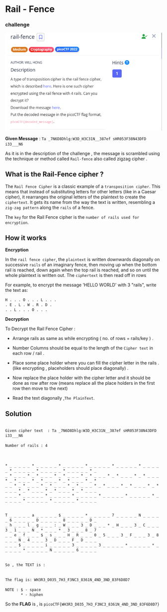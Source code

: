 # Rail - Fence 

### challenge 

![rail-fence](../images/railfence.PNG)

**Given Message** : `Ta _7N6D8Dhlg:W3D_H3C31N__387ef sHR053F38N43DFD i33___N6`

As it is in the description of  the challenge , the message is scrambled using the technique or method called `Rail-fence` also called zigzag cipher . 

## What is the Rail-Fence cipher ?

The `Rail Fence Cipher` is a classic example of a `transposition cipher`. This means that instead of substituting letters for other letters (like in a Caesar cipher), it rearranges the original letters of the plaintext to create the `ciphertext`. It gets its name from the way the text is written, resembling a `zig-zag pattern` along the `rails` of a fence.

The `key` for the Rail Fence cipher is the `number of rails used for encryption`.

## How it works

**Encryption**

In the `rail fence cipher`, the `plaintext` is written downwards diagonally on successive `rails` of an imaginary fence, then moving up when the bottom rail is reached, down again when the top rail is reached, and so on until the whole plaintext is written out. The `ciphertext` is then read off in rows

For example, to encrypt the message 'HELLO WORLD' with 3 "rails", write the text as:

```text
H . . . O . . . L . . .
. E . L . W . R . D .
. . L . . . O . . .
```

**Decryption** 

To Decrypt the Rail Fence Cipher :
- Arrange rails as same as while encrypting ( no. of rows = rails/key  ) .

- Number Columns should be equal to the length of the `Cipher text` in each row / rail .

- Place some place holder where you can fill the cipher letter in the rails . (like encrypting , placeholders should place diagonally) .

- Now replace the place holder with the cipher letter  and it should be done as row after row (means replace all the place holders in the first row then move to the  next)

- Read the text diagonally ,` The PlainText `.

## Solution 

```text 

Given cipher text  : Ta _7N6D8Dhlg:W3D_H3C31N__387ef sHR053F38N43DFD i33___N6

Number of rails : 4 



* _ _ _ _ _ * _ _ _ _ _ * _ _ _ _ _ * _ _ _ _ _ * _ _ _ _ _ * _ _ _ _ _ * _ _ _ _ _ * _ _ _ _ _ * _ _ _ _ _ * _
_ * _ _ _ * _ * _ _ _ * _ * _ _ _ * _ * _ _ _ * _ * _ _ _ * _ * _ _ _ * _ * _ _ _ * _ * _ _ _ * _ * _ _ _ * _ *
_ _ * _ * _ _ _ * _ * _ _ _ * _ * _ _ _ * _ * _ _ _ * _ * _ _ _ * _ * _ _ _ * _ * _ _ _ * _ * _ _ _ * _ * _ _ _
_ _ _ * _ _ _ _ _ * _ _ _ _ _ * _ _ _ _ _ * _ _ _ _ _ * _ _ _ _ _ * _ _ _ _ _ * _ _ _ _ _ * _ _ _ _ _ * _ _ _ _


T _ _ _ _ _ a _ _ _ _ _ $ _ _ _ _ _ * _ _ _ _ _ 7 _ _ _ _ _ N _ _ _ _ _ 6 _ _ _ _ _ D _ _ _ _ _ 8 _ _ _ _ _ D _
_ h _ _ _ l _ g _ _ _ : _ W _ _ _ 3 _ D _ _ _ * _ H _ _ _ 3 _ C _ _ _ 3 _ 1 _ _ _ N _ * _ _ _ * _ 3 _ _ _ 8 _ 7
_ _ e _ f _ _ _ $ _ s _ _ _ H _ R _ _ _ 0 _ 5 _ _ _ 3 _ F _ _ _ 3 _ 8 _ _ _ N _ 4 _ _ _ 3 _ D _ _ _ F _ D _ _ _
_ _ _ $ _ _ _ _ _ i _ _ _ _ _ 3 _ _ _ _ _ 3 _ _ _ _ _ * _ _ _ _ _ * _ _ _ _ _ * _ _ _ _ _ N _ _ _ _ _ 6 _ _ _ _


So , the TEXT is :


The flag is: WH3R3_D035_7H3_F3NC3_8361N_4ND_3ND_83F6D8D7

NOTE : $ - space 
       * - hiphen

```

So the **FLAG** is ,  is `picoCTF{WH3R3_D035_7H3_F3NC3_8361N_4ND_3ND_83F6D8D7}`
